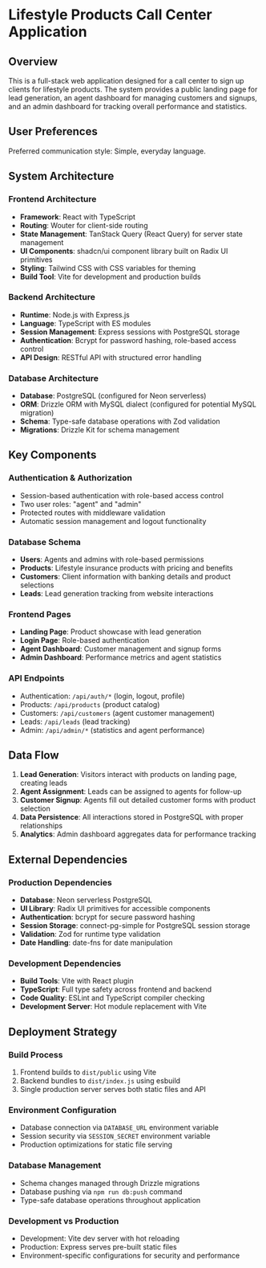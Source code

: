 # Lifestyle Products Call Center Application

## Overview

This is a full-stack web application designed for a call center to sign up clients for lifestyle products. The system provides a public landing page for lead generation, an agent dashboard for managing customers and signups, and an admin dashboard for tracking overall performance and statistics.

## User Preferences

Preferred communication style: Simple, everyday language.

## System Architecture

### Frontend Architecture
- **Framework**: React with TypeScript
- **Routing**: Wouter for client-side routing
- **State Management**: TanStack Query (React Query) for server state management
- **UI Components**: shadcn/ui component library built on Radix UI primitives
- **Styling**: Tailwind CSS with CSS variables for theming
- **Build Tool**: Vite for development and production builds

### Backend Architecture
- **Runtime**: Node.js with Express.js
- **Language**: TypeScript with ES modules
- **Session Management**: Express sessions with PostgreSQL storage
- **Authentication**: Bcrypt for password hashing, role-based access control
- **API Design**: RESTful API with structured error handling

### Database Architecture
- **Database**: PostgreSQL (configured for Neon serverless)
- **ORM**: Drizzle ORM with MySQL dialect (configured for potential MySQL migration)
- **Schema**: Type-safe database operations with Zod validation
- **Migrations**: Drizzle Kit for schema management

## Key Components

### Authentication & Authorization
- Session-based authentication with role-based access control
- Two user roles: "agent" and "admin"
- Protected routes with middleware validation
- Automatic session management and logout functionality

### Database Schema
- **Users**: Agents and admins with role-based permissions
- **Products**: Lifestyle insurance products with pricing and benefits
- **Customers**: Client information with banking details and product selections
- **Leads**: Lead generation tracking from website interactions

### Frontend Pages
- **Landing Page**: Product showcase with lead generation
- **Login Page**: Role-based authentication
- **Agent Dashboard**: Customer management and signup forms
- **Admin Dashboard**: Performance metrics and agent statistics

### API Endpoints
- Authentication: `/api/auth/*` (login, logout, profile)
- Products: `/api/products` (product catalog)
- Customers: `/api/customers` (agent customer management)
- Leads: `/api/leads` (lead tracking)
- Admin: `/api/admin/*` (statistics and agent performance)

## Data Flow

1. **Lead Generation**: Visitors interact with products on landing page, creating leads
2. **Agent Assignment**: Leads can be assigned to agents for follow-up
3. **Customer Signup**: Agents fill out detailed customer forms with product selection
4. **Data Persistence**: All interactions stored in PostgreSQL with proper relationships
5. **Analytics**: Admin dashboard aggregates data for performance tracking

## External Dependencies

### Production Dependencies
- **Database**: Neon serverless PostgreSQL
- **UI Library**: Radix UI primitives for accessible components
- **Authentication**: bcrypt for secure password hashing
- **Session Storage**: connect-pg-simple for PostgreSQL session storage
- **Validation**: Zod for runtime type validation
- **Date Handling**: date-fns for date manipulation

### Development Dependencies
- **Build Tools**: Vite with React plugin
- **TypeScript**: Full type safety across frontend and backend
- **Code Quality**: ESLint and TypeScript compiler checking
- **Development Server**: Hot module replacement with Vite

## Deployment Strategy

### Build Process
1. Frontend builds to `dist/public` using Vite
2. Backend bundles to `dist/index.js` using esbuild
3. Single production server serves both static files and API

### Environment Configuration
- Database connection via `DATABASE_URL` environment variable
- Session security via `SESSION_SECRET` environment variable
- Production optimizations for static file serving

### Database Management
- Schema changes managed through Drizzle migrations
- Database pushing via `npm run db:push` command
- Type-safe database operations throughout application

### Development vs Production
- Development: Vite dev server with hot reloading
- Production: Express serves pre-built static files
- Environment-specific configurations for security and performance